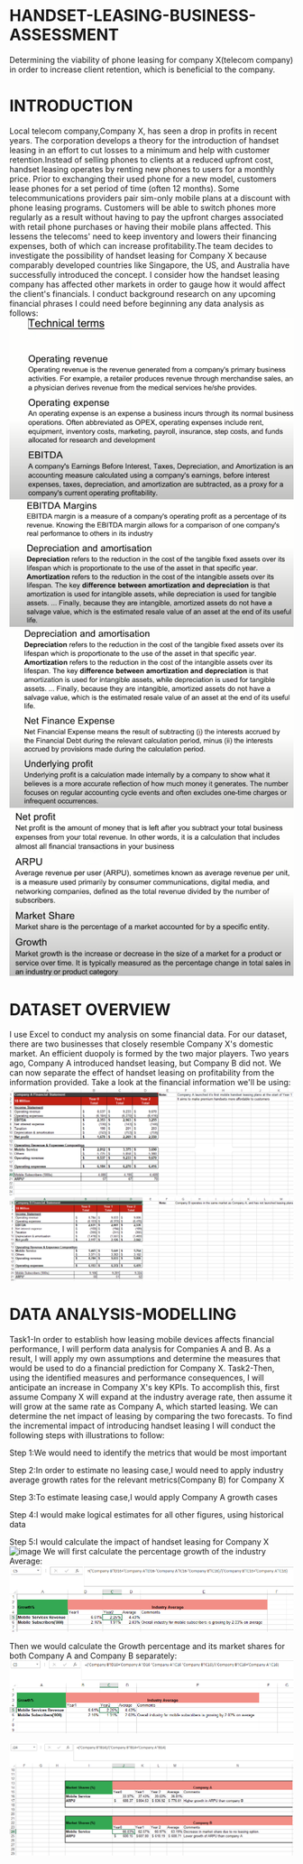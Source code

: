 # HANDSET-LEASING-BUSINESS-ASSESSMENT
Determining the viability of phone leasing for company X(telecom company) in order to increase client retention, which is beneficial to the company.
# INTRODUCTION
Local telecom company,Company X, has seen a drop in profits in recent years. The corporation develops a theory for the introduction of handset leasing in an effort to cut losses to a minimum and help with customer retention.Instead of selling phones to clients at a reduced upfront cost, handset leasing operates by renting new phones to users for a monthly price. Prior to exchanging their used phone for a new model, customers lease phones for a set period of time (often 12 months). Some telecommunications providers pair sim-only mobile plans at a discount with phone leasing programs. Customers will be able to switch phones more regularly as a result without having to pay the upfront charges associated with retail phone purchases or having their mobile plans affected. This lessens the telecoms' need to keep inventory and lowers their financing expenses, both of which can increase profitability.The team decides to investigate the possibility of handset leasing for Company X because comparably developed countries like Singapore, the US, and Australia have successfully introduced the concept.
I consider how the handset leasing company has affected other markets in order to gauge how it would affect the client's financials. I conduct background research on any upcoming financial phrases I could need before beginning any data analysis as follows:
![](Images/Screenshot%20(250).png)
![](Images/Screenshot%20(251).png)
![](Images/Screenshot%20(252).png)
![](Images/Screenshot%20(253).png)

# DATASET OVERVIEW
I use Excel to conduct my analysis on some financial data. For our dataset, there are two businesses that closely resemble Company X's domestic market. An efficient duopoly is formed by the two major players. Two years ago, Company A introduced handset leasing, but Company B did not. We can now separate the effect of handset leasing on profitability from the information provided.
Take a look at the financial information we'll be using:
![](Images/Screenshot%20(257).png)
![](Images/Screenshot%20(258).png)

# DATA ANALYSIS-MODELLING
Task1-In order to establish how leasing mobile devices affects financial performance, I will perform data analysis for Companies A and B. As a result, I will apply my own assumptions and determine the measures that would be used to do a financial prediction for Company X.
Task2-Then, using the identified measures and performance consequences, I will anticipate an increase in Company X's key KPIs. To accomplish this, first assume Company X will expand at the industry average rate, then assume it will grow at the same rate as Company A, which started leasing. We can determine the net impact of leasing by comparing the two forecasts.
To find the incremental impact of introducing handset leasing I will conduct the following steps with illustrations to follow:

Step 1:We would need to identify the metrics that would be most important

Step 2:In order to estimate no leasing case,I would need to apply industry average growth rates for the relevant metrics(Company B) for Company X

Step 3:To estimate leasing case,I would apply Company A growth cases

Step 4:I would make logical estimates for all other figures, using historical data

Step 5:I would calculate the impact of handset leasing for Company X
![image](https://user-images.githubusercontent.com/112846283/216332713-7e9219f2-e408-469b-8b6e-bfce17611de0.png)
We will first calculate the percentage growth of the industry Average:
![](Images/Screenshot%20(270).png)

Then we would calculate the Growth percentage and its market shares for both Company A and Company B separately:
![](Images/Screenshot%20(268).png)

![](Images/Screenshot%20(269).png)
